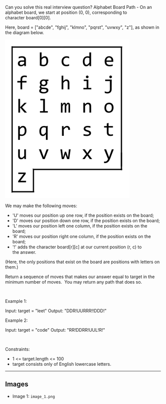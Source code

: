 Can you solve this real interview question? Alphabet Board Path - On an alphabet board, we start at position (0, 0), corresponding to character board[0][0].

Here, board = ["abcde", "fghij", "klmno", "pqrst", "uvwxy", "z"], as shown in the diagram below.

![Example 1](./image_1.png)

We may make the following moves:

 * 'U' moves our position up one row, if the position exists on the board;
 * 'D' moves our position down one row, if the position exists on the board;
 * 'L' moves our position left one column, if the position exists on the board;
 * 'R' moves our position right one column, if the position exists on the board;
 * '!' adds the character board[r][c] at our current position (r, c) to the answer.

(Here, the only positions that exist on the board are positions with letters on them.)

Return a sequence of moves that makes our answer equal to target in the minimum number of moves.  You may return any path that does so.

 

Example 1:

Input: target = "leet"
Output: "DDR!UURRR!!DDD!"


Example 2:

Input: target = "code"
Output: "RR!DDRR!UUL!R!"


 

Constraints:

 * 1 <= target.length <= 100
 * target consists only of English lowercase letters.

---

## Images

- Image 1: `image_1.png`
